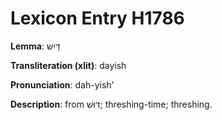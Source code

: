 # Lexicon Entry H1786

**Lemma**: דַּיִשׁ

**Transliteration (xlit)**: dayish

**Pronunciation**: dah-yish'

**Description**:
from דּוּשׁ; threshing-time; threshing.
